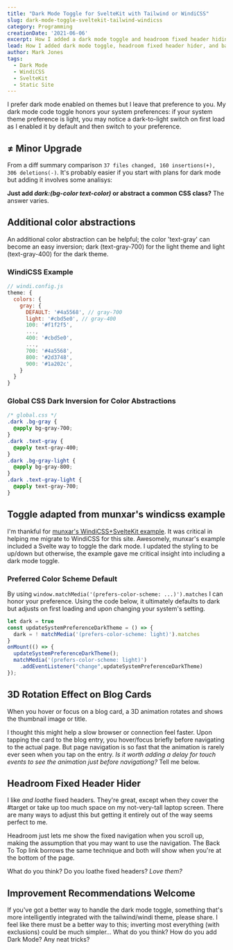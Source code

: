 ```yaml
---
title: "Dark Mode Toggle for SvelteKit with Tailwind or WindiCSS"
slug: dark-mode-toggle-sveltekit-tailwind-windicss
category: Programming
creationDate: '2021-06-06'
excerpt: How I added a dark mode toggle and headroom fixed header hiding feature to this SvelteKit site.
lead: How I added dark mode toggle, headroom fixed header hider, and back to top features; dark mode honor's your system preference.
author: Mark Jones
tags:
  - Dark Mode
  - WindiCSS
  - SvelteKit
  - Static Site
---
```


I prefer dark mode enabled on themes but I leave that preference to you. My dark mode code toggle honors your system preferences: if your system theme preference is light, you may notice a dark-to-light switch on first load as I enabled it by default and then switch to your preference.

## ≠ Minor Upgrade

From a diff summary comparison `37 files changed, 160 insertions(+), 306 deletions(-)`. It's probably easier if you start with plans for dark mode but adding it involves some analisys:

**Just add *dark:(bg-color text-color)* or abstract a common CSS class?** The answer varies.

## Additional color abstractions

An additional color abstraction can be helpful; the color 'text-gray' can become an easy inversion; dark (text-gray-700) for the light theme and light (text-gray-400) for the dark theme.

### WindiCSS Example

``` js
// windi.config.js
theme: {
  colors: {
    gray: {
      DEFAULT: '#4a5568', // gray-700
      light: '#cbd5e0', // gray-400
      100: '#f1f2f5',
      ...,
      400: '#cbd5e0',
      ...,
      700: '#4a5568',
      800: '#2d3748',
      900: '#1a202c',
    }
  }
}
```

### Global CSS Dark Inversion for Color Abstractions

``` css
/* global.css */
.dark .bg-gray {
  @apply bg-gray-700;
}
.dark .text-gray {
  @apply text-gray-400;
}
.dark .bg-gray-light {
  @apply bg-gray-800;
}
.dark .text-gray-light {
  @apply text-gray-700;
}
```

## Toggle adapted from munxar's windicss example

I'm thankful for [munxar's WindiCSS+SvelteKit example](https://github.com/munxar/sveltekit-tailwind). It was critical in helping me migrate to WindiCSS for this site. Awesomely, munxar's example included a Svelte way to toggle the dark mode. I updated the styling to be up/down but otherwise, the example gave me critical insight into including a dark mode toggle.

### Preferred Color Scheme Default

By using `window.matchMedia('(prefers-color-scheme: ...)').matches` I can honor your preference. Using the code below, it ultimately defaults to dark but adjusts on first loading and upon changing your system's setting.

``` js
let dark = true
const updateSystemPreferenceDarkTheme = () => {
  dark = ! matchMedia('(prefers-color-scheme: light)').matches
}
onMount(() => {
  updateSystemPreferenceDarkTheme();
  matchMedia('(prefers-color-scheme: light)')
    .addEventListener("change",updateSystemPreferenceDarkTheme)
});

```


## 3D Rotation Effect on Blog Cards

When you hover or focus on a blog card, a 3D animation rotates and shows the thumbnail image or title. 

I thought this might help a slow browser or connection feel faster. Upon tapping the card to the blog entry, you hover/focus briefly before navigating to the actual page. But page navigation is so fast that the animation is rarely ever seen when you tap on the entry. *Is it worth adding a delay for touch events to see the animation just before navigationg?* Tell me below.

## Headroom Fixed Header Hider

I like *and loathe* fixed headers. They're great, except when they cover the #target or take up too much space on my not-very-tall laptop screen. There are many ways to adjust this but getting it entirely out of the way seems perfect to me.

Headroom just lets me show the fixed navigation when you scroll up, making the assumption that you may want to use the navigation. The Back To Top link borrows the same technique and both will show when you're at the bottom of the page.

What do you think? Do you loathe fixed headers? *Love them?*

## Improvement Recommendations Welcome

If you've got a better way to handle the dark mode toggle, something that's more intelligently integrated with the tailwind/windi theme, please share. I feel like there must be a better way to this; inverting most everything (with exclusions) could be much simpler... What do you think? How do you add Dark Mode? Any neat tricks?
